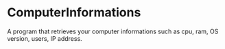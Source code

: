 # ComputerInformations
A program that retrieves your computer informations such as cpu, ram, OS version, users, IP address.
